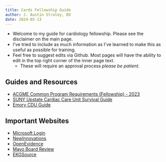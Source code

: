 ```yaml
---
title: Cards Fellowship Guide
author: J. Austin Straley, DO
date: 2024-05-13
---
```


- Welcome to my guide for cardiology fellowship. Please see the disclaimer on the main page.
- I've tried to include as much information as I've learned to make this as useful as possible for training.
- Feel free to suggest edits via Github. Most pages will have the ability to edit in the top right corner of the inner page text.
  - These will require an approval process *please be patient.*

## Guides and Resources

- [ACGME Common Program Requirements (Fellowship) - 2023][1]
- [SUNY Upstate Cardiac Care Unit Survival Guide][7]
- [Emory CDU Guide][8]

## Important Websites

- [Microsoft Login][2]
- [NewInnovations][3]
- [OpenEvidence][4]
- [Mayo Board Review][5]
- [EKGSource][6]

[1]: https://www.acgme.org/globalassets/pfassets/programrequirements/cprfellowship_2023v2.pdf
[2]: https://login.microsoftonline.com/
[3]: https://www.new-innov.com/login/
[4]: https://www.openevidence.com/tldr
[5]: https://cveducation.mayo.edu/
[6]: https://ecgsource.com/index_main.php
[7]: https://www.upstate.edu/medresidency/pdf/ccu_handbook_2_.pdf
[8]: https://med.emory.edu/departments/emergency-medicine/_documents/cdu-manual-and-protocols-3-8-2024.pdf
